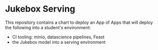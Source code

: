 # Jukebox Serving

This repository contains a chart to deploy an App of Apps that will deploy the following into a student's environment:

* CI tooling: minio, datascience pipelines, Feast
* the Jukebox model into a serving environment



